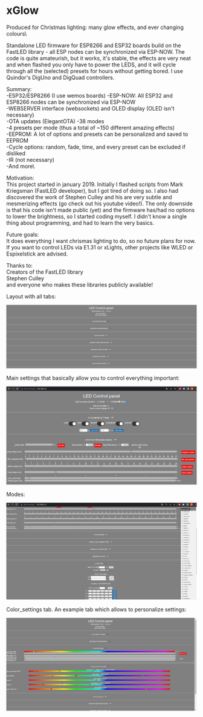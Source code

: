 # xGlow
Produced for Christmas lighting: many glow effects, and ever changing colours\

 Standalone LED firmware for ESP8266 and ESP32 boards build on the FastLED library - all ESP nodes can be synchronized via ESP-NOW. The code is quite amateurish, but it works, it's stable, the effects are very neat and when flashed you only have to power the LEDS, and it will cycle through all the (selected) presets for hours without getting bored. I use Quindor's DigUno and DigQuad controllers.

 Summary:\
 -ESP32/ESP8266 (I use wemos boards)
 -ESP-NOW: All ESP32 and ESP8266 nodes can be synchronized via ESP-NOW\
 -WEBSERVER interface (websockets) and OLED display (OLED isn't necessary)\
 -OTA updates (ElegantOTA)
 -38 modes\
 -4 presets per mode (thus a total of ~150 different amazing effects)\
 -EEPROM: A lot of options and presets can be personalized and saved to EEPROM\
 -Cycle options: random, fade, time, and every preset can be excluded if disliked\
 -IR (not necessary)\
 -And more\

 Motivation:\
This project started in january 2019. Initially I flashed scripts from Mark Kriegsman (FastLED developer), but I got tired of doing so. I also had discovered the work of Stephen Culley and his are very subtle and mesmerizing effects (go check out his youtube video!). The only downside is that his code isn't made public (yet) and the firmware has/had no options to lower the brightness, so I started coding myself. I didn't know a single thing about programming, and had to learn the very basics.


Future goals:\
It does everything I want chrismas lighting to do, so no future plans for now. If you want to control LEDs via E1.31 or xLights, other projects like WLED or Espixelstick are advised.


Thanks to:\
Creators of the FastLED library\
Stephen Culley\
and everyone who makes these libraries publicly available!

Layout with all tabs:

![](images/layout.jpg)

Main settings that basically allow you to control everything important:

![](images/Main_settings.png)

Modes:

![](images/modes.png)

Color_settings tab. An example tab which allows to personalize settings:

![](images/example_colorsettings.jpg)


